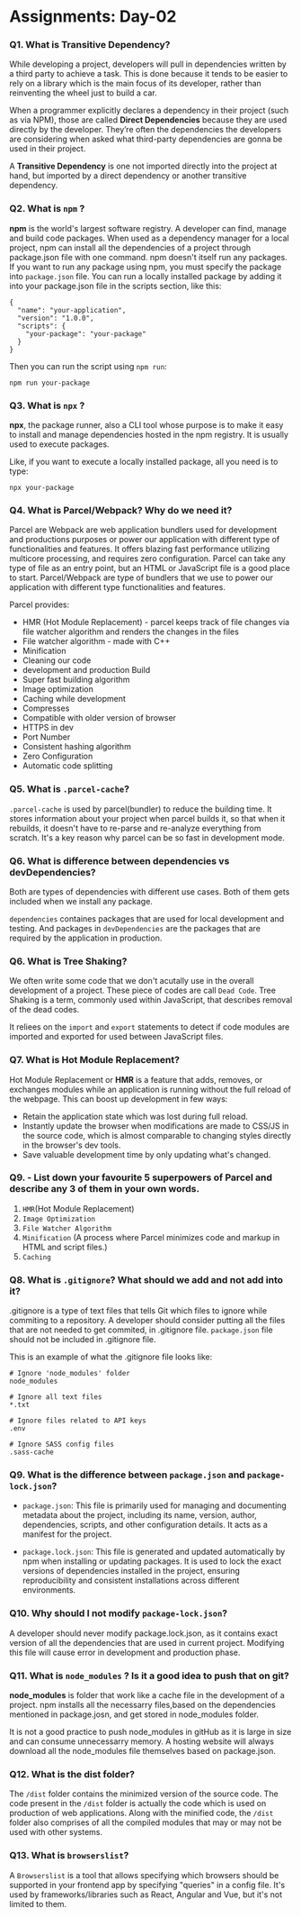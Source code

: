 # Assignments: Day-02

### Q1. What is Transitive Dependency?
While developing a project, developers will pull in dependencies written by a third party to achieve a task. This is done because it tends to be easier to rely on a library which is the main focus of its developer, rather than reinventing the wheel just to build a car.

When a programmer explicitly declares a dependency in their project (such as via NPM), those are called **Direct Dependencies** because they are used directly by the developer. They’re often the dependencies the developers are considering when asked what third-party dependencies are gonna be used in their project.

A **Transitive Dependency** is one not imported directly into the project at hand, but imported by a direct dependency or another transitive dependency.

### Q2. What is `npm` ?

**npm** is the world's largest software registry. A developer can find, manage and build code packages. When used as a dependency manager for a local project, npm can install all the dependencies of a project through package.json file with one command. npm doesn't itself run any packages. If you want to run any package using npm, you must specify the package into `package.json` file. You can run a locally installed package by adding it into your package.json file in the scripts section, like this:

~~~
{
  "name": "your-application",
  "version": "1.0.0",
  "scripts": {
    "your-package": "your-package"
  }
}
~~~

Then you can run the script using `npm run`:

~~~
npm run your-package
~~~

### Q3. What is `npx` ?

**npx**, the package runner, also a CLI tool whose purpose is to make it easy to install and manage dependencies hosted in the npm registry. It is usually used to execute packages.

Like, if you want to execute a locally installed package, all you need is to type:

~~~
npx your-package
~~~

### Q4. What is Parcel/Webpack? Why do we need it?

Parcel are Webpack are web application bundlers used for development and productions purposes or power our application with different type of functionalities and features. It offers blazing fast performance utilizing multicore processing, and requires zero configuration. Parcel can take any type of file as an entry point, but an HTML or JavaScript file is a good place to start. Parcel/Webpack are type of bundlers that we use to power our application with different type functionalities and features.

Parcel provides:
- HMR (Hot Module Replacement) - parcel keeps track of file changes via file watcher algorithm and renders the changes in the files
- File watcher algorithm - made with C++
- Minification
- Cleaning our code
- development and production Build
- Super fast building algorithm
- Image optimization
- Caching while development
- Compresses
- Compatible with older version of browser
- HTTPS in dev
- Port Number
- Consistent hashing algorithm
- Zero Configuration
- Automatic code splitting

### Q5. What is `.parcel-cache`?

`.parcel-cache` is used by parcel(bundler) to reduce the building time. It stores information about your project when parcel builds it, so that when it rebuilds, it doesn't have to re-parse and re-analyze everything from scratch. It's a key reason why parcel can be so fast in development mode.

### Q6. What is difference between dependencies vs devDependencies?

Both are types of dependencies with different use cases. Both of them gets included when we install any package.

`dependencies` containes packages that are used for local development and testing.
And packages in `devDependencies` are the packages that are required by the application in production.

### Q6. What is Tree Shaking?

We often write some code that we don't acutally use in the overall development of a project. These piece of codes are call `Dead Code`. Tree Shaking is a term, commonly used within JavaScript, that describes removal of the dead codes.

It reliees on the `import` and `export` statements to detect if code modules are imported and exported for used between JavaScript files.

### Q7. What is Hot Module Replacement?

Hot Module Replacement or **HMR** is a feature that adds, removes, or exchanges modules while an application is running without the full reload of the webpage. This can boost up development in few ways:

- Retain the application state which was lost during full reload.
- Instantly update the browser when modifications are made to CSS/JS in the source code, which is almost comparable to changing styles directly in the browser's dev tools.
- Save valuable development time by only updating what's changed.

### Q9. - List down your favourite 5 superpowers of Parcel and describe any 3 of them in your own words.

1. `HMR`(Hot Module Replacement)
2. `Image Optimization`
3. `File Watcher Algorithm`
4. `Minification` (A process where Parcel minimizes code and markup in HTML and script files.)
5. `Caching`

### Q8. What is `.gitignore`? What should we add and not add into it?

.gitignore is a type of text files that tells Git which files to ignore while commiting to a repository. A developer should consider putting all the files that are not needed to get commited, in .gitignore file. `package.json` file should not be included in .gitignore file.

This is an example of what the .gitignore file looks like:
~~~~
# Ignore 'node_modules' folder
node_modules

# Ignore all text files
*.txt

# Ignore files related to API keys
.env

# Ignore SASS config files
.sass-cache
~~~~

### Q9. What is the difference between `package.json` and `package-lock.json`?

- `package.json`: This file is primarily used for managing and documenting metadata about the project, including its name, version, author, dependencies, scripts, and other configuration details. It acts as a manifest for the project.

- `package.lock.json`: This file is generated and updated automatically by npm when installing or updating packages. It is used to lock the exact versions of dependencies installed in the project, ensuring reproducibility and consistent installations across different environments.

### Q10. Why should I not modify `package-lock.json`?

A developer should never modify package.lock.json, as it contains exact version of all the dependencies that are used in current project. Modifying this file will cause error in development and production phase.

### Q11. What is `node_modules` ? Is it a good idea to push that on git?

**node_modules** is folder that work like a cache file in the development of a project. npm installs all the necessarry files,based on the dependencies mentioned in package.josn, and get stored in node_modules folder.

It is not a good practice to push node_modules in gitHub as it is large in size and can consume unnecessarry memory. A hosting website will always download all the node_modules file themselves based on package.json.

### Q12. What is the dist folder?

The `/dist` folder contains the minimized version of the source code. The code present in the `/dist` folder is actually the code which is used on production of web applications. Along with the minified code, the `/dist` folder also comprises of all the compiled modules that may or may not be used with other systems.

### Q13.  What is `browserslist`?

A `Browserslist` is a tool that allows specifying which browsers should be supported in your frontend app by specifying "queries" in a config file. It's used by frameworks/libraries such as React, Angular and Vue, but it's not limited to them.